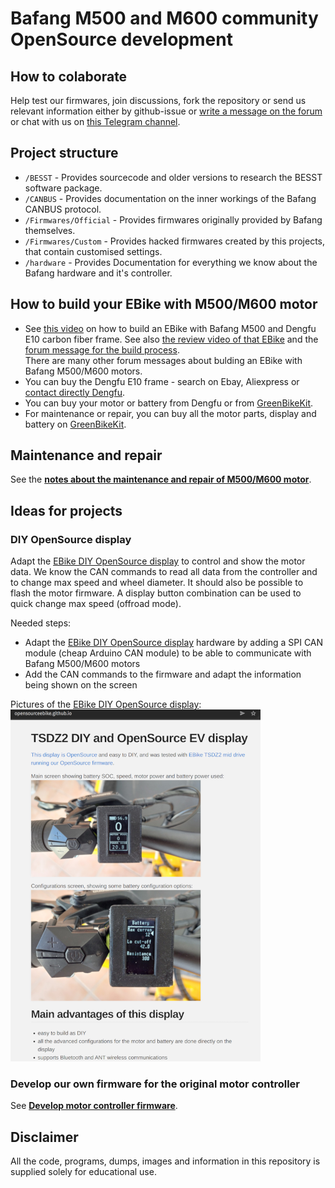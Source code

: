 # Bafang M500 and M600 community OpenSource development

## How to colaborate

Help test our firmwares, join discussions, fork the repository or send us relevant information either by github-issue or [write a message on the forum](https://endless-sphere.com/forums/viewtopic.php?f=28&t=100777) or chat with us on [this Telegram channel](https://t.me/bafang_m500_m600_development).

## Project structure

- `/BESST` -  Provides sourcecode and older versions to research the BESST software package.
- `/CANBUS` - Provides documentation on the inner workings of the Bafang CANBUS protocol.
- `/Firmwares/Official` - Provides firmwares originally provided by Bafang themselves.
- `/Firmwares/Custom` - Provides hacked firmwares created by this projects, that contain customised settings.
- `/hardware` - Provides Documentation for everything we know about the Bafang hardware and it's controller.

## How to build your EBike with M500/M600 motor

* See [this video](https://www.youtube.com/watch?v=ot8rxRnd2DQ) on how to build an EBike with Bafang M500 and Dengfu E10 carbon fiber frame. See also [the review video of that EBike](https://www.youtube.com/watch?v=RvFD0Q909ZY) and the [forum message for the build process](https://www.emtbforums.com/community/threads/my-chinese-frame-and-motor-build-the-cheeb-v1-0-build-thread.17725/).<br>There are many other forum messages about bulding an EBike with Bafang M500/M600 motors.
* You can buy the Dengfu E10 frame - search on Ebay, Aliexpress or [contact directly Dengfu](http://www.dengfubikes.com).
* You can buy your motor or battery from Dengfu or from [GreenBikeKit](https://www.greenbikekit.com/bafang-8fun-spare-parts/bafang-m600-m500-motor-with-parts.html).
* For maintenance or repair, you can buy all the motor parts, display and battery on [GreenBikeKit](https://www.greenbikekit.com/bafang-8fun-spare-parts/bafang-m600-m500-motor-with-parts.html).

## Maintenance and repair

See the **[notes about the maintenance and repair of M500/M600 motor](maintenance_and_repair.md)**.

## Ideas for projects
### DIY OpenSource display

Adapt the [EBike DIY OpenSource display](https://opensourceebike.github.io/) to control and show the motor data. We know the CAN commands to read all data from the controller and to change max speed and wheel diameter. It should also be possible to flash the motor firmware. A display button combination can be used to quick change max speed (offroad mode).

Needed steps:
* Adapt the [EBike DIY OpenSource display](https://opensourceebike.github.io/) hardware by adding a SPI CAN module (cheap Arduino CAN module) to be able to communicate with Bafang M500/M600 motors
* Add the CAN commands to the firmware and adapt the information being shown on the screen 

Pictures of the [EBike DIY OpenSource display](https://opensourceebike.github.io/):<br>
![](diy_display-small.png)

### Develop our own firmware for the original motor controller

See **[Develop motor controller firmware](develop_motor_controller_firmware.md)**.

## Disclaimer

All the code, programs, dumps, images and information in this repository is supplied solely for educational use.
